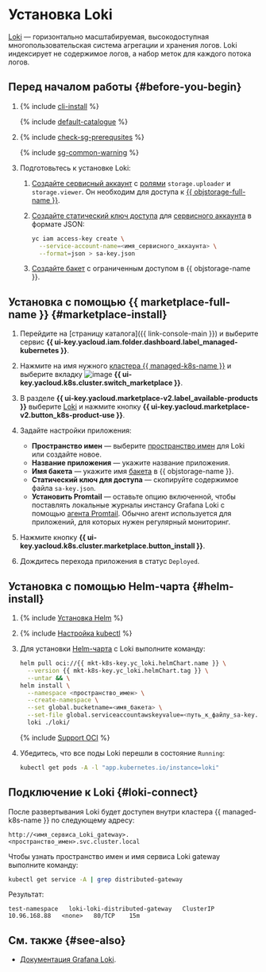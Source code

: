 # Установка Loki


[Loki](https://grafana.com/oss/loki/) — горизонтально масштабируемая, высокодоступная многопользовательская система агрегации и хранения логов. Loki индексирует не содержимое логов, а набор меток для каждого потока логов.

## Перед началом работы {#before-you-begin}

1. {% include [cli-install](../../../_includes/cli-install.md) %}

    {% include [default-catalogue](../../../_includes/default-catalogue.md) %}

1. {% include [check-sg-prerequsites](../../../_includes/managed-kubernetes/security-groups/check-sg-prerequsites-lvl3.md) %}

    {% include [sg-common-warning](../../../_includes/managed-kubernetes/security-groups/sg-common-warning.md) %}

1. Подготовьтесь к установке Loki:

    1. [Создайте сервисный аккаунт](../../../iam/operations/sa/create.md) с [ролями](../../../iam/concepts/access-control/roles.md) `storage.uploader` и `storage.viewer`. Он необходим для доступа к [{{ objstorage-full-name }}](../../../storage/).
    1. [Создайте статический ключ доступа](../../../iam/operations/sa/create-access-key.md) для [сервисного аккаунта](../../../iam/concepts/users/service-accounts.md) в формате JSON:

        ```bash
        yc iam access-key create \
          --service-account-name=<имя_сервисного_аккаунта> \
          --format=json > sa-key.json
        ```

    1. [Создайте бакет](../../../storage/operations/buckets/create.md) с ограниченным доступом в {{ objstorage-name }}.

## Установка с помощью {{ marketplace-full-name }} {#marketplace-install}

1. Перейдите на [страницу каталога]({{ link-console-main }}) и выберите сервис **{{ ui-key.yacloud.iam.folder.dashboard.label_managed-kubernetes }}**.
1. Нажмите на имя нужного [кластера {{ managed-k8s-name }}](../../concepts/index.md#kubernetes-cluster) и выберите вкладку ![image](../../../_assets/console-icons/shopping-cart.svg) **{{ ui-key.yacloud.k8s.cluster.switch_marketplace }}**.
1. В разделе **{{ ui-key.yacloud.marketplace-v2.label_available-products }}** выберите [Loki](/marketplace/products/yc/loki) и нажмите кнопку **{{ ui-key.yacloud.marketplace-v2.button_k8s-product-use }}**.
1. Задайте настройки приложения:

   * **Пространство имен** — выберите [пространство имен](../../concepts/index.md#namespace) для Loki или создайте новое.
   * **Название приложения** — укажите название приложения.
   * **Имя бакета** — укажите имя [бакета](../../../storage/concepts/bucket.md) в {{ objstorage-name }}.
   * **Статический ключ для доступа** — скопируйте содержимое файла `sa-key.json`.
   * **Установить Promtail** — оставьте опцию включенной, чтобы поставлять локальные журналы инстансу Grafana Loki с помощью [агента Promtail](https://grafana.com/docs/loki/latest/clients/promtail/). Обычно агент используется для приложений, для которых нужен регулярный мониторинг.

1. Нажмите кнопку **{{ ui-key.yacloud.k8s.cluster.marketplace.button_install }}**.
1. Дождитесь перехода приложения в статус `Deployed`.

## Установка с помощью Helm-чарта {#helm-install}

1. {% include [Установка Helm](../../../_includes/managed-kubernetes/helm-install.md) %}

1. {% include [Настройка kubectl](../../../_includes/managed-kubernetes/kubectl-install.md) %}

1. Для установки [Helm-чарта](https://helm.sh/docs/topics/charts/) с Loki выполните команду:

    ```bash
    helm pull oci://{{ mkt-k8s-key.yc_loki.helmChart.name }} \
      --version {{ mkt-k8s-key.yc_loki.helmChart.tag }} \
      --untar && \
    helm install \
      --namespace <пространство_имен> \
      --create-namespace \
      --set global.bucketname=<имя_бакета> \
      --set-file global.serviceaccountawskeyvalue=<путь_к_файлу_sa-key.json> \
      loki ./loki/
    ```

    {% include [Support OCI](../../../_includes/managed-kubernetes/note-helm-experimental-oci.md) %}

1. Убедитесь, что все поды Loki перешли в состояние `Running`:

    ```bash
    kubectl get pods -A -l "app.kubernetes.io/instance=loki"
    ```

## Подключение к Loki {#loki-connect}

После развертывания Loki будет доступен внутри кластера {{ managed-k8s-name }} по следующему адресу:

```text
http://<имя_сервиса_Loki_gateway>.<пространство_имен>.svc.cluster.local
```

Чтобы узнать пространство имен и имя сервиса Loki gateway выполните команду:

```bash
kubectl get service -A | grep distributed-gateway
```

Результат:

```text
test-namespace   loki-loki-distributed-gateway   ClusterIP   10.96.168.88   <none>   80/TCP    15m
```

## См. также {#see-also}

* [Документация Grafana Loki](https://grafana.com/docs/loki/latest/).
